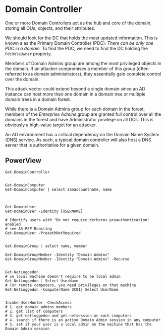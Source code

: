 # Domain Controller


One or more Domain Controllers act as the hub and core of the domain, storing all OUs, objects, and their attributes.

We should look for the DC that holds the most updated information. This is known a as the Primary Domain Controller (PDC).
*There can be only one PDC in a domain.*
To find the PDC, we need to find the DC holding the `PdcRoleOwner` property.

Members of Domain Admins group are among the most privileged objects in the domain.
If an attacker compromises a member of this group (often referred to as domain administrators), they essentially gain complete control over the domain.

This attack vector could extend beyond a single domain since an AD instance can host more than one domain in a domain tree or multiple domain trees in a domain forest.

While there is a Domain Admins group for each domain in the forest, members of the *Enterprise Admins* group are granted full control over all the domains in the forest and have Administrator privilege on all DCs. This is obviously a high-value target for an attacker.


An AD environment has a critical dependency on the Domain Name System (DNS) service. As such, a typical domain controller 
will also host a DNS server that is authoritative for a given domain.






## PowerView

```
Get-DomainController


Get-DomainComputer
Get-DomainComputer | select samaccountname, name



Get-DomainUser
Get-DomainUser -Identity [USERNAME]

# Identify users with "Do not require Kerberos preauthentication" enabled
# see AS-REP Roasting
Get-DomainUser -PreauthNotRequired


Get-DomainGroup | select name, member

Get-DomainGroupMember -Identity "Domain Admins"
Get-DomainGroupMember -Identity "Domain Admins" -Recurse


Get-NetLoggedon
# on local machine doesn't require to be local admin
Get-NetLoggedon | Select UserName
# For remote computers, you need privileges on that machine
Get-NetLoggedon -ComputerName DC01| Select UserName


Invoke-UserHunter -CheckAccess
# 1. get domain admins members
# 2. get list of computers
# 3. get-netloggedon and get-netsession on each computers
# 4. search if there is an active Domain Admin session in any computer
# 5. set if your user is a local admin on the machine that has the Domain Admin session
```


